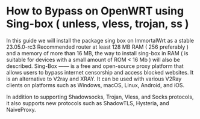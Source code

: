# How to Bypass on OpenWRT using Sing-box ( unless, vless, trojan, ss )
In this guide we will install the package sing box on ImmortalWrt as a stable  23.05.0-rc3 
Recommended router at least 128 MB RAM ( 256 preferably ) and a memory of more than 16 MB, the way to install sing-box in RAM ( is suitable for devices with a small amount of ROM < 16 Mb ) will also be described.
Sing-Box —— is a free and open-source proxy platform that allows users to bypass internet censorship and access blocked websites. It is an alternative to V2ray and XRAY. It can be used with various V2Ray clients on platforms such as Windows, macOS, Linux, Android, and iOS.

In addition to supporting Shadowsocks, Trojan, Vless, and Socks protocols, it also supports new protocols such as ShadowTLS, Hysteria, and NaiveProxy.
